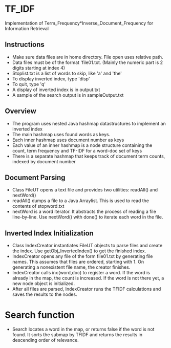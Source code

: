 # TF_IDF
Implementation of Term_Frequency*Inverse_Document_Frequency for Information Retrieval

## Instructions
* Make sure data files are in home directory. File open uses relative path.
* Data files must be of the format 'file01.txt.  (Mainly the numeric part is 2 digits starting at index 4)
* Stoplist.txt is a list of words to skip, like 'a' and 'the'
* To display inverted index, type 'disp'
* To quit, type 'q'
* A display of inverted index is in output.txt
* A sample of the search output is in sampleOutput.txt

## Overview
* The program uses nested Java hashmap datastructures to implement an inverted index
* The main hashmap uses found words as keys.
* Each inner hashmap uses document number as keys
* Each value of an inner hashmap is a node structure containing the count, term frequency and TF-IDF for a word-doc set of keys
* There is a separate hashmap that keeps track of document term counts, indexed by document number

## Document Parsing
* Class FileUT opens a text file and provides two utilities: readAll() and nextWord()
* readAll() dumps a file to a Java Arraylist. This is used to read the contents of stopword.txt
* nextWord is a word iterator. It abstracts the process of reading a file line-by-line. Use nextWord() with done() to iterate each word in the file.

## Inverted Index Initialization
* Class IndexCreator instantiates FileUT objects to parse files and create the index.  Use getObj_InvertedIndex() to get the finished index.
* IndexCreator opens any file of the form file01.txt by generating file names. This assumes that files are ordered, starting with 1. On generating a nonexistent file name, the creator finishes.
* IndexCreator calls inc(word,doc) to register a word.  If the word is already in the map, the count is increased.  If the word is not there yet, a new node object is initialized.
* After all files are parsed, IndexCreator runs the TFIDF calculations and saves the results to the nodes.

# Search function
* Search locates a word in the map, or returns false if the word is not found.  It sorts the submap by TFIDF and returns the results in descending order of relevance.
